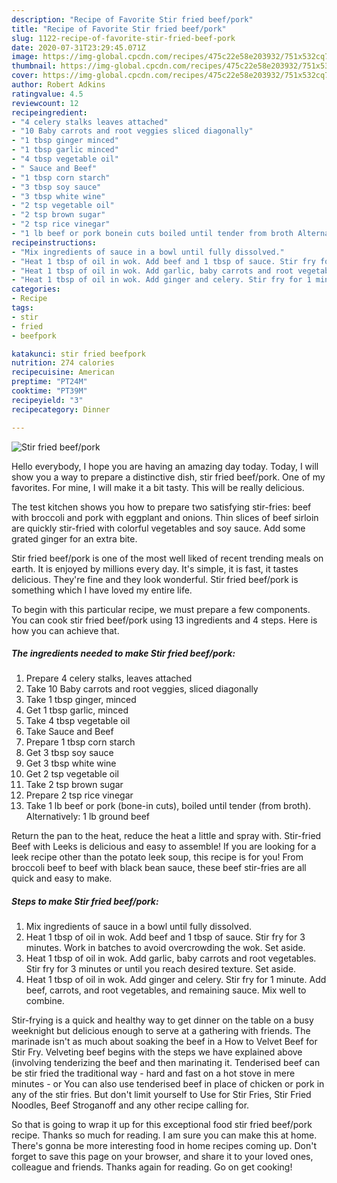 ```yaml
---
description: "Recipe of Favorite Stir fried beef/pork"
title: "Recipe of Favorite Stir fried beef/pork"
slug: 1122-recipe-of-favorite-stir-fried-beef-pork
date: 2020-07-31T23:29:45.071Z
image: https://img-global.cpcdn.com/recipes/475c22e58e203932/751x532cq70/stir-fried-beefpork-recipe-main-photo.jpg
thumbnail: https://img-global.cpcdn.com/recipes/475c22e58e203932/751x532cq70/stir-fried-beefpork-recipe-main-photo.jpg
cover: https://img-global.cpcdn.com/recipes/475c22e58e203932/751x532cq70/stir-fried-beefpork-recipe-main-photo.jpg
author: Robert Adkins
ratingvalue: 4.5
reviewcount: 12
recipeingredient:
- "4 celery stalks leaves attached"
- "10 Baby carrots and root veggies sliced diagonally"
- "1 tbsp ginger minced"
- "1 tbsp garlic minced"
- "4 tbsp vegetable oil"
- " Sauce and Beef"
- "1 tbsp corn starch"
- "3 tbsp soy sauce"
- "3 tbsp white wine"
- "2 tsp vegetable oil"
- "2 tsp brown sugar"
- "2 tsp rice vinegar"
- "1 lb beef or pork bonein cuts boiled until tender from broth Alternatively 1 lb ground beef"
recipeinstructions:
- "Mix ingredients of sauce in a bowl until fully dissolved."
- "Heat 1 tbsp of oil in wok. Add beef and 1 tbsp of sauce. Stir fry for 3 minutes. Work in batches to avoid overcrowding the wok. Set aside."
- "Heat 1 tbsp of oil in wok. Add garlic, baby carrots and root vegetables. Stir fry for 3 minutes or until you reach desired texture. Set aside."
- "Heat 1 tbsp of oil in wok. Add ginger and celery. Stir fry for 1 minute. Add beef, carrots, and root vegetables, and remaining sauce. Mix well to combine."
categories:
- Recipe
tags:
- stir
- fried
- beefpork

katakunci: stir fried beefpork 
nutrition: 274 calories
recipecuisine: American
preptime: "PT24M"
cooktime: "PT39M"
recipeyield: "3"
recipecategory: Dinner

---
```



![Stir fried beef/pork](https://img-global.cpcdn.com/recipes/475c22e58e203932/751x532cq70/stir-fried-beefpork-recipe-main-photo.jpg)

Hello everybody, I hope you are having an amazing day today. Today, I will show you a way to prepare a distinctive dish, stir fried beef/pork. One of my favorites. For mine, I will make it a bit tasty. This will be really delicious.

The test kitchen shows you how to prepare two satisfying stir-fries: beef with broccoli and pork with eggplant and onions. Thin slices of beef sirloin are quickly stir-fried with colorful vegetables and soy sauce. Add some grated ginger for an extra bite.

Stir fried beef/pork is one of the most well liked of recent trending meals on earth. It is enjoyed by millions every day. It's simple, it is fast, it tastes delicious. They're fine and they look wonderful. Stir fried beef/pork is something which I have loved my entire life.


To begin with this particular recipe, we must prepare a few components. You can cook stir fried beef/pork using 13 ingredients and 4 steps. Here is how you can achieve that.

<!--inarticleads1-->

##### The ingredients needed to make Stir fried beef/pork:

1. Prepare 4 celery stalks, leaves attached
1. Take 10 Baby carrots and root veggies, sliced diagonally
1. Take 1 tbsp ginger, minced
1. Get 1 tbsp garlic, minced
1. Take 4 tbsp vegetable oil
1. Take  Sauce and Beef
1. Prepare 1 tbsp corn starch
1. Get 3 tbsp soy sauce
1. Get 3 tbsp white wine
1. Get 2 tsp vegetable oil
1. Take 2 tsp brown sugar
1. Prepare 2 tsp rice vinegar
1. Take 1 lb beef or pork (bone-in cuts), boiled until tender (from broth). Alternatively: 1 lb ground beef


Return the pan to the heat, reduce the heat a little and spray with. Stir-fried Beef with Leeks is delicious and easy to assemble! If you are looking for a leek recipe other than the potato leek soup, this recipe is for you! From broccoli beef to beef with black bean sauce, these beef stir-fries are all quick and easy to make. 

<!--inarticleads2-->

##### Steps to make Stir fried beef/pork:

1. Mix ingredients of sauce in a bowl until fully dissolved.
1. Heat 1 tbsp of oil in wok. Add beef and 1 tbsp of sauce. Stir fry for 3 minutes. Work in batches to avoid overcrowding the wok. Set aside.
1. Heat 1 tbsp of oil in wok. Add garlic, baby carrots and root vegetables. Stir fry for 3 minutes or until you reach desired texture. Set aside.
1. Heat 1 tbsp of oil in wok. Add ginger and celery. Stir fry for 1 minute. Add beef, carrots, and root vegetables, and remaining sauce. Mix well to combine.


Stir-frying is a quick and healthy way to get dinner on the table on a busy weeknight but delicious enough to serve at a gathering with friends. The marinade isn&#39;t as much about soaking the beef in a How to Velvet Beef for Stir Fry. Velveting beef begins with the steps we have explained above (involving tenderizing the beef and then marinating it. Tenderised beef can be stir fried the traditional way - hard and fast on a hot stove in mere minutes - or You can also use tenderised beef in place of chicken or pork in any of the stir fries. But don&#39;t limit yourself to Use for Stir Fries, Stir Fried Noodles, Beef Stroganoff and any other recipe calling for. 

So that is going to wrap it up for this exceptional food stir fried beef/pork recipe. Thanks so much for reading. I am sure you can make this at home. There's gonna be more interesting food in home recipes coming up. Don't forget to save this page on your browser, and share it to your loved ones, colleague and friends. Thanks again for reading. Go on get cooking!
